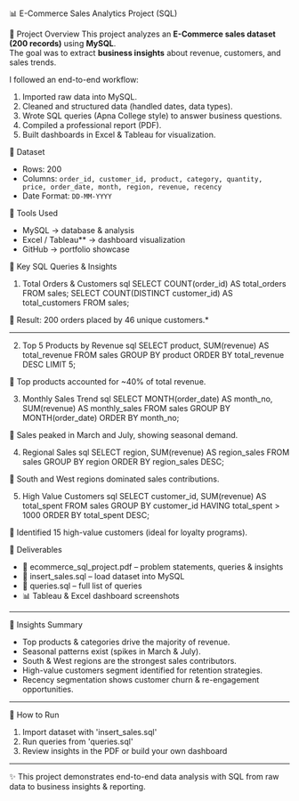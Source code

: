 📊 E-Commerce Sales Analytics Project (SQL)

🔹 Project Overview
This project analyzes an **E-Commerce sales dataset (200 records)** using **MySQL**.  
The goal was to extract **business insights** about revenue, customers, and sales trends.  

I followed an end-to-end workflow:
1. Imported raw data into MySQL.
2. Cleaned and structured data (handled dates, data types).
3. Wrote SQL queries (Apna College style) to answer business questions.
4. Compiled a professional report (PDF).
5. Built dashboards in Excel & Tableau for visualization.


🔹 Dataset
- Rows: 200  
- Columns: `order_id, customer_id, product, category, quantity, price, order_date, month, region, revenue, recency`  
- Date Format: `DD-MM-YYYY`  


🔹 Tools Used
- MySQL → database & analysis  
- Excel / Tableau** → dashboard visualization  
- GitHub → portfolio showcase  


🔹 Key SQL Queries & Insights
1. Total Orders & Customers
sql
SELECT COUNT(order_id) AS total_orders FROM sales;
SELECT COUNT(DISTINCT customer_id) AS total_customers FROM sales;

📌 Result: 200 orders placed by 46 unique customers.*

---

2. Top 5 Products by Revenue
sql
SELECT product, SUM(revenue) AS total_revenue
FROM sales
GROUP BY product
ORDER BY total_revenue DESC
LIMIT 5;

📌 Top products accounted for ~40% of total revenue.



3. Monthly Sales Trend
sql
SELECT MONTH(order_date) AS month_no, SUM(revenue) AS monthly_sales
FROM sales
GROUP BY MONTH(order_date)
ORDER BY month_no;

📌 Sales peaked in March and July, showing seasonal demand.


4. Regional Sales
sql
SELECT region, SUM(revenue) AS region_sales
FROM sales
GROUP BY region
ORDER BY region_sales DESC;

📌 South and West regions dominated sales contributions.


5. High Value Customers
sql
SELECT customer_id, SUM(revenue) AS total_spent
FROM sales
GROUP BY customer_id
HAVING total_spent > 1000
ORDER BY total_spent DESC;

📌 Identified 15 high-value customers (ideal for loyalty programs).


🔹 Deliverables
- 📄 ecommerce_sql_project.pdf – problem statements, queries & insights  
- 💾 insert_sales.sql – load dataset into MySQL  
- 📜 queries.sql – full list of queries  
- 📊 Tableau & Excel dashboard screenshots  

---

🔹 Insights Summary
- Top products & categories drive the majority of revenue.  
- Seasonal patterns exist (spikes in March & July).  
- South & West regions are the strongest sales contributors.  
- High-value customers segment identified for retention strategies.  
- Recency segmentation shows customer churn & re-engagement opportunities.  

---

🔹 How to Run
1. Import dataset with 'insert_sales.sql'
2. Run queries from 'queries.sql'  
3. Review insights in the PDF or build your own dashboard  

---

✨ This project demonstrates end-to-end data analysis with SQL from raw data to business insights & reporting.

